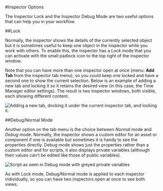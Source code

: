 #Inspector Options

The Inspector Lock and the Inspector Debug Mode are two useful options that can help you in your workflow. 

##Lock

Normally, the inspector shows the details of the currently selected object but it is sometimes useful to keep one object in the inspector while you work with others. To enable this, the inspector has a _Lock_ mode that you can activate with the small padlock icon to the top right of the inspector window. 

Note that you can have more than one inspector open at once (menu: __Add Tab__ from the inspector tab menu), so you could keep one locked and have a second one to show the current selection. Below is an example of adding a new tab and locking it so it retains the desired view (in this case, the Time Manager editor settings). The result is two inspector windows, both visible, each showing different content.

![Adding a new tab, docking it under the current inspector tab, and locking it.](../uploads/Main/KeepProjectSettingsPane.gif)


##Debug/Normal Mode

Another option on the tab menu is the choice between _Normal_ mode and _Debug_ mode. Normally, the inspector shows a custom editor for an asset or component if one is available but sometimes it is handy to see the properties directly. Debug mode shows just the properties rather than a custom editor and for scripts, it also displays private variables (although their values can't be edited like those of public variables).

![Script as seen in Debug mode with greyed private variables](../uploads/Main/DebugModeInspector.png)

As with Lock mode, Debug/Normal mode is applied to each inspector individually, so you can have two inspectors open at once to see both views.